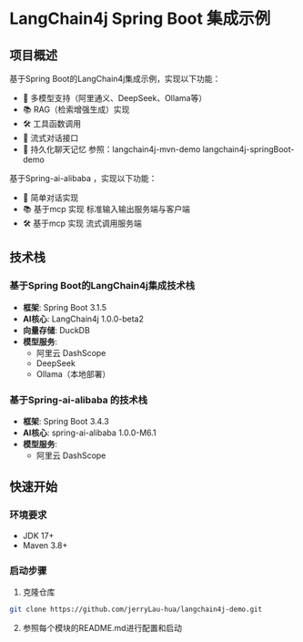 # LangChain4j Spring Boot 集成示例

## 项目概述
基于Spring Boot的LangChain4j集成示例，实现以下功能：
- 🤖 多模型支持（阿里通义、DeepSeek、Ollama等）
- 📚 RAG（检索增强生成）实现
- 🛠️ 工具函数调用
- 💬 流式对话接口
- 🧠 持久化聊天记忆
参照：langchain4j-mvn-demo
  langchain4j-springBoot-demo

基于Spring-ai-alibaba ，实现以下功能：
- 🤖 简单对话实现
- 📚 基于mcp 实现 标准输入输出服务端与客户端
- 🛠️ 基于mcp 实现 流式调用服务端

## 技术栈
### 基于Spring Boot的LangChain4j集成技术栈
- **框架**: Spring Boot 3.1.5
- **AI核心**: LangChain4j 1.0.0-beta2
- **向量存储**: DuckDB
- **模型服务**:
    - 阿里云 DashScope
    - DeepSeek
    - Ollama（本地部署）

### 基于Spring-ai-alibaba 的技术栈
- **框架**: Spring Boot 3.4.3
- **AI核心**:   spring-ai-alibaba 1.0.0-M6.1
- **模型服务**:
    - 阿里云 DashScope

## 快速开始

### 环境要求
- JDK 17+
- Maven 3.8+

### 启动步骤
1. 克隆仓库
```bash
git clone https://github.com/jerryLau-hua/langchain4j-demo.git
```
2. 参照每个模块的README.md进行配置和启动


